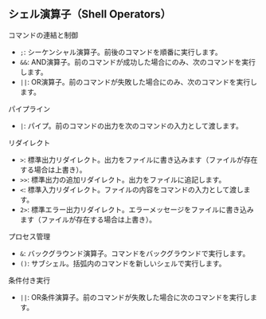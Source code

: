 ## シェル演算子（Shell Operators）

コマンドの連結と制御
- `;`: シーケンシャル演算子。前後のコマンドを順番に実行します。
- `&&`: AND演算子。前のコマンドが成功した場合にのみ、次のコマンドを実行します。
- `||`: OR演算子。前のコマンドが失敗した場合にのみ、次のコマンドを実行します。

パイプライン
- `|`: パイプ。前のコマンドの出力を次のコマンドの入力として渡します。

リダイレクト
- `>`: 標準出力リダイレクト。出力をファイルに書き込みます（ファイルが存在する場合は上書き）。
- `>>`: 標準出力の追加リダイレクト。出力をファイルに追記します。
- `<`: 標準入力リダイレクト。ファイルの内容をコマンドの入力として渡します。
- `2>`: 標準エラー出力リダイレクト。エラーメッセージをファイルに書き込みます（ファイルが存在する場合は上書き）。

プロセス管理
- `&`: バックグラウンド演算子。コマンドをバックグラウンドで実行します。
- `()`: サブシェル。括弧内のコマンドを新しいシェルで実行します。

条件付き実行
- `||`: OR条件演算子。前のコマンドが失敗した場合に次のコマンドを実行します。
